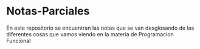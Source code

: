 # Notas-Parciales
En este repositorio se encuentran las notas que se van desglosando de las diferentes cosas que vamos viendo en la materia de Programacion Funcional
